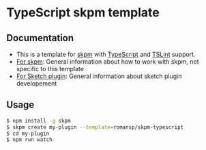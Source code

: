 # TypeScript skpm template

## Documentation

- This is a template for [skpm](https://github.com/skpm/skpm) with [TypeScript](https://github.com/Microsoft/TypeScript) and [TSLint](https://github.com/palantir/tslint) support.
- [For skpm](https://github.com/skpm/skpm): General information about how to work with skpm, not specific to this template
- [For Sketch plugin](http://developer.sketchapp.com): General information about sketch plugin developement

## Usage

``` bash
$ npm install -g skpm
$ skpm create my-plugin --template=romansp/skpm-typescript
$ cd my-plugin
$ npm run watch
```
